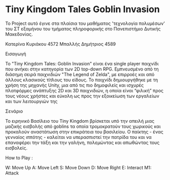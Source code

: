 # Tiny Kingdom Tales Goblin Invasion
Το Project αυτό έγινε στα πλαίσια του μαθήματος 'τεχνολογία πολυμέσων' του ΣΤ εξαμήνου
του τμήματος πληροφορικής στο Πανεπιστήμιο Δυτικής Μακεδονίας.

Κατερίνα Κυριάκου 4572
Μπαλλής Δημήτριος 4589

Εισαγωγή

Το "Tiny Kingdom Tales: Goblin Invasion" είναι ένα single player παιχνίδι που
ανήκει στην κατηγορία των 2D top-down RPG. Εμπνευσμένο από τη διάσημη 
σειρά παιχνιδιών "The Legend of Zelda", με επιρροές και από άλλους κλασικούς 
τίτλους του είδους. Το παιχνίδι δημιουργήθηκε με τη χρήση της μηχανής Unity, 
μια από τις πιο δημοφιλείς και ισχυρές πλατφόρμες ανάπτυξης 2D και 3D
παιχνιδιών, η οποία είναι “φιλική” προς τους νέους χρήστες και εύκολη ως προς
την εξοικείωση των εργαλείων και των λειτουργιών της

Σενάριο

Το ειρηνικό Βασίλειο του Tiny Kingdom βρίσκεται υπό την απειλή μιας μαζικής 
εισβολής από goblins τα οποία τρομοκρατούν τους χωρικούς και προκαλούν 
αναστάτωση στην επικράτεια του βασιλείου. Ο παίκτης - ένας γενναίος ιππότης -
καλείται να υπερασπιστεί την πατρίδα του και να επαναφέρει την τάξη και την 
γαλήνη, πολεμώντας και απωθώντας τους εισβολείς.


How to Play :

W: Move Up
A: Move Left
S: Move Down
D: Move Right
E: Interact
M1: Attack
#
